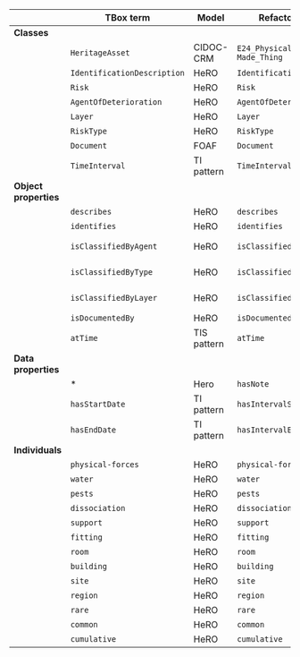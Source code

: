 |                       | **TBox term**               | **Model** | **Refactored term**             | **Full URI**                                                     | **Note** |
|-----------------------|-----------------------------|-----------|---------------------------------|------------------------------------------------------------------|----------|
| **Classes**           |                             |           |                                 |                                                                  |          |
|                       | `HeritageAsset`             | CIDOC-CRM | `E24_Physical_Human-Made_Thing` | http://www.cidoc-crm.org/cidoc-crm/E24_Physical_Human-Made_Thing |          |
|                       | `IdentificationDescription`            | HeRO      | `IdentificationDescription`                | http://purl.org/sirius/ontology/hero/IdentificationDescription              |          |
|                       | `Risk`                      | HeRO      | `Risk`                          | http://purl.org/sirius/ontology/hero/Risk                        |          |
|                       | `AgentOfDeterioration`      | HeRO      | `AgentOfDeterioration`          | http://purl.org/sirius/ontology/hero/AgentOfDeterioration        |          |
|                       | `Layer`          | HeRO        | `Layer`                         | http://purl.org/sirius/ontology/hero/Layer                                         |                                                |
|                       | `RiskType`       | HeRO        | `RiskType`                      | http://purl.org/sirius/ontology/hero/RiskType                                      |                                                |
|                       | `Document`       | FOAF         | `Document`                         | http://xmlns.com/foaf/0.1/Document                                                ||
|                       | `TimeInterval`   | TI pattern  | `TimeInterval`                  | http://www.ontologydesignpatterns.org/cp/owl/timeinterval.owl#TimeInterval         |                                                |
| **Object properties** |                             |           |                                 |                                                                  |          |
|                       | `describes`             | HeRO      | `describes`                 | http://purl.org/sirius/ontology/hero/describes               |          |
|                       | `identifies`                   | HeRO      | `identifies`                       | http://purl.org/sirius/ontology/hero/identifies                     |          |
|                       | `isClassifiedByAgent`              | HeRO      | `isClassifiedByAgent`                | http://purl.org/sirius/ontology/hero/isClassifiedByAgent              | Subproperty of http://www.ontologydesignpatterns.org/cp/owl/classification.owl#isClassifiedBy         |
|                       | `isClassifiedByType`              | HeRO      | `isClassifiedByType`                | http://purl.org/sirius/ontology/hero/isClassifiedByType              | Subproperty of http://www.ontologydesignpatterns.org/cp/owl/classification.owl#isClassifiedBy         |
|                       | `isClassifiedByLayer`              | HeRO      | `isClassifiedByLayer`                | http://purl.org/sirius/ontology/hero/isClassifiedByLayer              | Subproperty of http://www.ontologydesignpatterns.org/cp/owl/classification.owl#isClassifiedBy         |
|                       | `isDocumentedBy` | HeRO        | `isDocumentedBy`                | http://purl.org/sirius/ontology/hero/isDocumentedBy                                |                                               |
|                       | `atTime`         | TIS pattern | `atTime`                        | http://ontologydesignpatterns.org/cp/owl/timeindexedsituation.owl#atTime                                                    | FIX: changed domain (~~`Risk`~~ -> `Identification`)                                               |
| **Data properties**   |                             |           |                                 |                                                                  |          |
|                       | *                           | Hero      | `hasNote`                       | http://purl.org/sirius/ontology/hero/hasNote                     |          |
|                       | `hasStartDate`   | TI pattern  | `hasIntervalStartDate`          | http://www.ontologydesignpatterns.org/cp/owl/timeinterval.owl#hasIntervalStartDate |                                                |
|                       | `hasEndDate`     | TI pattern  | `hasIntervalEndDate`            | http://www.ontologydesignpatterns.org/cp/owl/timeinterval.owl#hasIntervalEndDate   |                                                |
| **Individuals**       |                             |           |                                 |                                                                  |          |
|                       | `physical-forces`           | HeRO      | `physical-forces`               | http://purl.org/sirius/ontology/hero/physical-forces             |          |
|                       | `water`                     | HeRO      | `water`                         | http://purl.org/sirius/ontology/hero/water                       |          |
|                       | `pests`                     | HeRO      | `pests`                         | http://purl.org/sirius/ontology/hero/pests                       |          |
|                       | `dissociation`              | HeRO      | `dissociation`                  | http://purl.org/sirius/ontology/hero/dissociation                |          |
|                       | `support`        | HeRO        | `support`                       | http://purl.org/sirius/ontology/hero/support                                       |                                                |
|                       | `fitting`        | HeRO        | `fitting`                       | http://purl.org/sirius/ontology/hero/fitting                                       |                                                |
|                       | `room`           | HeRO        | `room`                          | http://purl.org/sirius/ontology/hero/room                                          |                                                |
|                       | `building`       | HeRO        | `building`                      | http://purl.org/sirius/ontology/hero/building                                      |                                                |
|                       | `site`           | HeRO        | `site`                          | http://purl.org/sirius/ontology/hero/site                                          |                                                |
|                       | `region`         | HeRO        | `region`                        | http://purl.org/sirius/ontology/hero/region                                        |                                                |
|                       | `rare`           | HeRO        | `rare`                          | http://purl.org/sirius/ontology/hero/rare                                          |                                                |
|                       | `common`         | HeRO        | `common`                        | http://purl.org/sirius/ontology/hero/common                                        |                                                |
|                       | `cumulative`     | HeRO        | `cumulative`                    | http://purl.org/sirius/ontology/hero/cumulative                                    |                                                |
